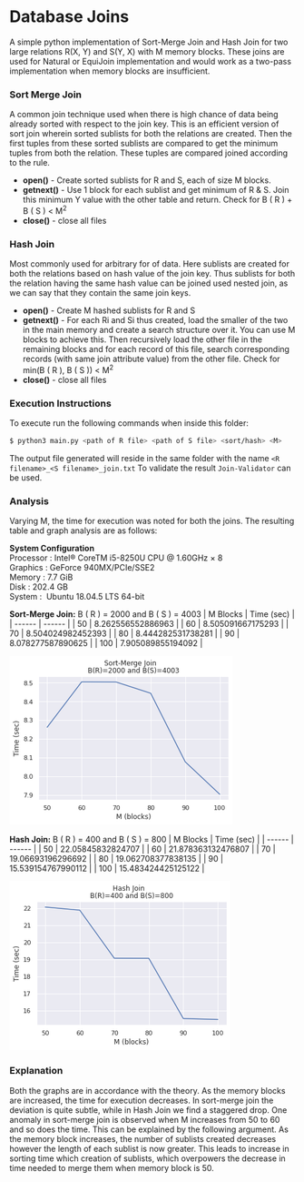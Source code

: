 # Database Joins    
A simple python implementation of Sort-Merge Join and Hash Join for two large relations R(X, Y) and S(Y, X) with M memory blocks. These joins are used for Natural or EquiJoin implementation and would work as a two-pass implementation when memory blocks are insufficient.

### Sort Merge Join
A common join technique used when there is high chance of data being already sorted with respect to the join key. This is an efficient version of sort join wherein sorted sublists for both the relations are created. Then the first tuples from these sorted sublists are compared to get the minimum tuples from both the relation. These tuples are compared joined according to the rule.
- **open()** - Create sorted sublists for R and S, each of size M blocks.
- **getnext()** - Use 1 block for each sublist and get minimum of R & S. Join this minimum Y value with the other table and return. Check for B ( R ) + B ( S ) < M<sup>2</sup>
- **close()** - close all files

### Hash Join
Most commonly used for arbitrary for of data. Here sublists are created for both the relations based on hash value of the join key. Thus sublists for both the relation having the same hash value can be joined used nested join, as we can say that they contain the same join keys.

- **open()** - Create M hashed sublists for R and S
- **getnext()** - For each Ri and Si thus created, load the smaller of the two in the main memory and create a search structure over it. You can use M blocks to achieve this. Then recursively load the other file in the remaining blocks and for each record of this file, search corresponding records (with same join attribute value) from the other file. Check for min(B ( R ), B ( S )) < M<sup>2</sup>
- **close()** - close all files

### Execution Instructions
To execute run the following commands when inside this folder:
```sh
$ python3 main.py <path of R file> <path of S file> <sort/hash> <M>
```

The output file generated will reside in the same folder with the name `<R filename>_<S filename>_join.txt`
To validate the result `Join-Validator` can be used.

### Analysis

Varying M, the time for execution was noted for both the joins. The resulting table and graph analysis are as follows:

**System Configuration**<br>
Processor : Intel® CoreTM i5-8250U CPU @ 1.60GHz × 8<br>
Graphics : GeForce 940MX/PCIe/SSE2<br>
Memory : 7.7 GiB<br>
Disk : 202.4 GB<br>
System : ​ Ubuntu 18.04.5 LTS 64-bit<br>

**Sort-Merge Join:**
B ( R ) = 2000 and B ( S ) = 4003
| M Blocks | Time (sec) |
| ------ | ------ |
| 50 | 8.262556552886963 |
| 60 | 8.505091667175293 |
| 70 | 8.504024982452393 |
| 80 | 8.444282531738281 |
| 90 | 8.078277587890625 |
| 100 | 7.905089855194092 |

![alt text](./plots/plt1.png)

**Hash Join:**
B ( R ) = 400 and B ( S ) = 800
| M Blocks | Time (sec) |
| ------ | ------ |
| 50 | 22.05845832824707 |
| 60 | 21.878363132476807 |
| 70 | 19.06693196296692 |
| 80 | 19.062708377838135 |
| 90 | 15.539154767990112 |
| 100 | 15.483424425125122 |

![alt text](./plots/plt2.png)

### Explanation

Both the graphs are in accordance with the theory. As the memory blocks are increased, the time for execution decreases. In sort-merge join the deviation is quite subtle, while in Hash Join we find a staggered drop. One anomaly in sort-merge join is observed when M increases from 50 to 60 and so does the time. This can be explained by the following argument. As the memory block increases, the number of sublists created decreases however the length of each sublist is now greater. This leads to increase in sorting time which creation of sublists, which overpowers the decrease in time needed to merge them when memory block is 50.

